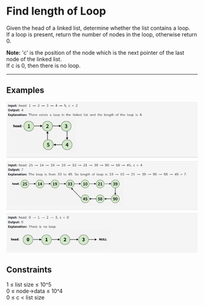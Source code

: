 # Find length of Loop

Given the head of a linked list, determine whether the list contains a loop.  
If a loop is present, return the number of nodes in the loop, otherwise return 0.

**Note:** 'c' is the position of the node which is the next pointer of the last node of the linked list.  
If c is 0, then there is no loop.

---

## Examples


![Example image](Example.png)

## Constraints
1 ≤ list size ≤ 10^5  
0 ≤ node->data ≤ 10^4  
0 ≤ c < list size
